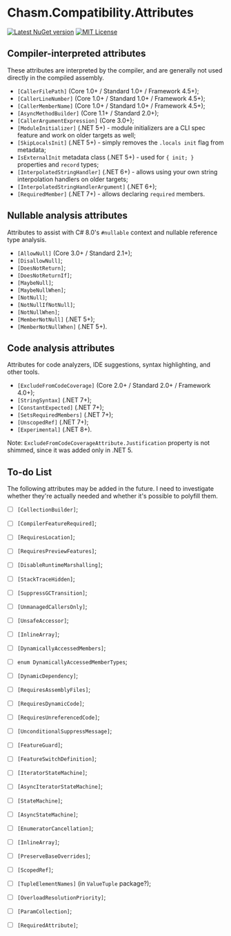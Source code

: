 # Chasm.Compatibility.Attributes

[![Latest NuGet version](https://img.shields.io/nuget/v/Chasm.Compatibility.Attributes)](https://www.nuget.org/packages/Chasm.Compatibility.Attributes/)
[![MIT License](https://img.shields.io/github/license/Chasmical/Chasm)](../../LICENSE)



## Compiler-interpreted attributes

These attributes are interpreted by the compiler, and are generally not used directly in the compiled assembly.

- `[CallerFilePath]` (Core 1.0+ / Standard 1.0+ / Framework 4.5+);
- `[CallerLineNumber]` (Core 1.0+ / Standard 1.0+ / Framework 4.5+);
- `[CallerMemberName]` (Core 1.0+ / Standard 1.0+ / Framework 4.5+);
- `[AsyncMethodBuilder]` (Core 1.1+ / Standard 2.0+);
- `[CallerArgumentExpression]` (Core 3.0+);
- `[ModuleInitializer]` (.NET 5+) - module initializers are a CLI spec feature and work on older targets as well;
- `[SkipLocalsInit]` (.NET 5+) - simply removes the `.locals init` flag from metadata;
- `IsExternalInit` metadata class (.NET 5+) - used for `{ init; }` properties and `record` types;
- `[InterpolatedStringHandler]` (.NET 6+) - allows using your own string interpolation handlers on older targets;
- `[InterpolatedStringHandlerArgument]` (.NET 6+);
- `[RequiredMember]` (.NET 7+) - allows declaring `required` members.



## Nullable analysis attributes

Attributes to assist with C# 8.0's `#nullable` context and nullable reference type analysis.

- `[AllowNull]` (Core 3.0+ / Standard 2.1+);
- `[DisallowNull]`;
- `[DoesNotReturn]`;
- `[DoesNotReturnIf]`;
- `[MaybeNull]`;
- `[MaybeNullWhen]`;
- `[NotNull]`;
- `[NotNullIfNotNull]`;
- `[NotNullWhen]`;
- `[MemberNotNull]` (.NET 5+);
- `[MemberNotNullWhen]` (.NET 5+).



## Code analysis attributes

Attributes for code analyzers, IDE suggestions, syntax highlighting, and other tools.

- `[ExcludeFromCodeCoverage]` (Core 2.0+ / Standard 2.0+ / Framework 4.0+);
- `[StringSyntax]` (.NET 7+);
- `[ConstantExpected]` (.NET 7+);
- `[SetsRequiredMembers]` (.NET 7+);
- `[UnscopedRef]` (.NET 7+);
- `[Experimental]` (.NET 8+).

Note: `ExcludeFromCodeCoverageAttribute.Justification` property is not shimmed, since it was added only in .NET 5.



## To-do List

The following attributes may be added in the future. I need to investigate whether they're actually needed and whether it's possible to polyfill them.

- [ ] `[CollectionBuilder]`;
- [ ] `[CompilerFeatureRequired]`;
- [ ] `[RequiresLocation]`;
- [ ] `[RequiresPreviewFeatures]`;
- [ ] `[DisableRuntimeMarshalling]`;
- [ ] `[StackTraceHidden]`;
- [ ] `[SuppressGCTransition]`;
- [ ] `[UnmanagedCallersOnly]`;
- [ ] `[UnsafeAccessor]`;
- [ ] `[InlineArray]`;
- [ ] `[DynamicallyAccessedMembers]`;
- [ ] `enum DynamicallyAccessedMemberTypes`;
- [ ] `[DynamicDependency]`;
- [ ] `[RequiresAssemblyFiles]`;
- [ ] `[RequiresDynamicCode]`;
- [ ] `[RequiresUnreferencedCode]`;
- [ ] `[UnconditionalSuppressMessage]`;
- [ ] `[FeatureGuard]`;
- [ ] `[FeatureSwitchDefinition]`;
- [ ] `[IteratorStateMachine]`;
- [ ] `[AsyncIteratorStateMachine]`;
- [ ] `[StateMachine]`;
- [ ] `[AsyncStateMachine]`;
- [ ] `[EnumeratorCancellation]`;
- [ ] `[InlineArray]`;
- [ ] `[PreserveBaseOverrides]`;
- [ ] `[ScopedRef]`;
- [ ] `[TupleElementNames]` (in `ValueTuple` package?);
- [ ] `[OverloadResolutionPriority]`;
- [ ] `[ParamCollection]`;
- [ ] `[RequiredAttribute]`;


